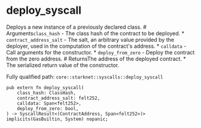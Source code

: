 # deploy_syscall

Deploys a new instance of a previously declared class.  # Arguments`class_hash` - The class hash of the contract to be deployed. * `contract_address_salt` - The salt, an arbitrary value provided by the deployer, used in the computation of the contract's address. * `calldata` - Call arguments for the constructor. * `deploy_from_zero` - Deploy the contract from the zero address.  # ReturnsThe address of the deployed contract. * The serialized return value of the constructor.

Fully qualified path: `core::starknet::syscalls::deploy_syscall`

<pre><code class="language-rust">pub extern fn deploy_syscall(
    class_hash: ClassHash,
    contract_address_salt: felt252,
    calldata: Span&lt;felt252&gt;,
    deploy_from_zero: bool,
) -&gt; SyscallResult&lt;(ContractAddress, Span&lt;felt252&gt;)&gt; implicits(GasBuiltin, System) nopanic;</code></pre>

